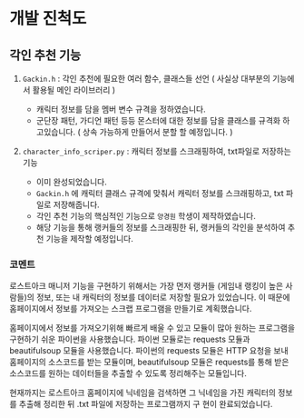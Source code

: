 
# 개발 진척도

## 각인 추천 기능
1. `Gackin.h` : 각인 추천에 필요한 여러 함수, 클래스들 선언 ( 사실상 대부분의 기능에서 활용될 메인 라이브러리 )
   * 캐릭터 정보를 담을 멤버 변수 규격을 정하였습니다.
   * 군단장 패턴, 가디언 패턴 등등 몬스터에 대한 정보를 담을 클래스를 규격화 하고있습니다. 
   ( 상속 가능하게 만들어서 분할 할 예정입니다. )


2. `character_info_scriper.py` : 캐릭터 정보를 스크래핑하여, txt파일로 저장하는 기능
   * 이미 완성되었습니다.
   * `Gackin.h` 에 캐릭터 클래스 규격에 맞춰서 캐릭터 정보를 스크래핑하고, txt 파일로 저장해줍니다.
   * 각인 추천 기능의 핵심적인 기능으로 `양경원` 학생이 제작하였습니다.
   * 해당 기능을 통해 랭커들의 정보를 스크래핑한 뒤, 랭커들의 각인을 분석하여 추천 기능을 제작할 예정입니다.
   
### 코멘트

로스트아크 매니저 기능을 구현하기 위해서는 가장 먼저 랭커들
(게임내 랭킹이 높은 사람들)의 정보, 또는 내 캐릭터의 정보를 데이터로 저장할 
필요가 있었습니다. 이 때문에 홈페이지에서 정보를 가져오는 스크랩 프로그램을
 만들기로 계획했습니다.

홈페이지에서 정보를 가져오기위해 빠르게 배울 수 있고 모듈이 많아 원하는 
프로그램을 구현하기 쉬운 파이썬을 사용했습니다. 파이썬 모듈로는 requests 
모듈과 beautifulsoup 모듈을 사용했습니다. 파이썬의 requests 모듈은 HTTP 
요청을 보내 홈페이지의 소스코드를 받는 모듈이며, beautifulsoup 모듈은 
requests를 통해 받은 소스코드를 원하는 데이터들을 추출할 수 있도록 
정리해주는 모듈입니다.

현재까지는 로스트아크 홈페이지에 닉네임을 검색하면 그 닉네임을 가진 
캐릭터의 정보를 추출해 정리한 뒤 .txt 파일에 저장하는 프로그램까지 구
현이 완료되었습니다.
